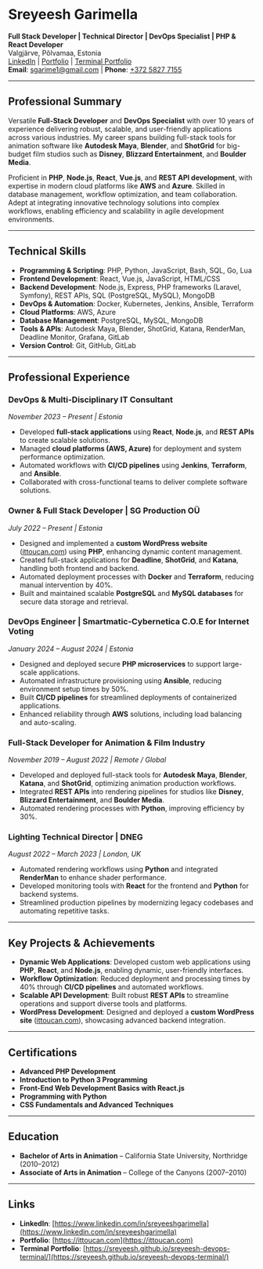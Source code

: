 # **Sreyeesh Garimella**  
**Full Stack Developer | Technical Director | DevOps Specialist | PHP & React Developer**  
Valgjärve, Põlvamaa, Estonia  
[LinkedIn](https://www.linkedin.com/in/sreyeeshgarimella) | [Portfolio](https://ittoucan.com) | [Terminal Portfolio](https://sreyeesh.github.io/sreyeesh-devops-terminal/)  
**Email**: [sgarime1@gmail.com](mailto:sgarime1@gmail.com) | **Phone**: [+372 5827 7155](tel:+37258277155)  

---

## **Professional Summary**  

Versatile **Full-Stack Developer** and **DevOps Specialist** with over 10 years of experience delivering robust, scalable, and user-friendly applications across various industries. My career spans building full-stack tools for animation software like **Autodesk Maya**, **Blender**, and **ShotGrid** for big-budget film studios such as **Disney**, **Blizzard Entertainment**, and **Boulder Media**.  

Proficient in **PHP**, **Node.js**, **React**, **Vue.js**, and **REST API development**, with expertise in modern cloud platforms like **AWS** and **Azure**. Skilled in database management, workflow optimization, and team collaboration. Adept at integrating innovative technology solutions into complex workflows, enabling efficiency and scalability in agile development environments.  

---

## **Technical Skills**  

- **Programming & Scripting**: PHP, Python, JavaScript, Bash, SQL, Go, Lua  
- **Frontend Development**: React, Vue.js, JavaScript, HTML/CSS  
- **Backend Development**: Node.js, Express, PHP frameworks (Laravel, Symfony), REST APIs, SQL (PostgreSQL, MySQL), MongoDB  
- **DevOps & Automation**: Docker, Kubernetes, Jenkins, Ansible, Terraform  
- **Cloud Platforms**: AWS, Azure  
- **Database Management**: PostgreSQL, MySQL, MongoDB  
- **Tools & APIs**: Autodesk Maya, Blender, ShotGrid, Katana, RenderMan, Deadline Monitor, Grafana, GitLab  
- **Version Control**: Git, GitHub, GitLab  

---

## **Professional Experience**  

### **DevOps & Multi-Disciplinary IT Consultant**  
*November 2023 – Present | Estonia*  
- Developed **full-stack applications** using **React**, **Node.js**, and **REST APIs** to create scalable solutions.  
- Managed **cloud platforms (AWS, Azure)** for deployment and system performance optimization.  
- Automated workflows with **CI/CD pipelines** using **Jenkins**, **Terraform**, and **Ansible**.  
- Collaborated with cross-functional teams to deliver complete software solutions.  

### **Owner & Full Stack Developer | SG Production OÜ**  
*July 2022 – Present | Estonia*  
- Designed and implemented a **custom WordPress website** ([ittoucan.com](https://ittoucan.com)) using **PHP**, enhancing dynamic content management.  
- Created full-stack applications for **Deadline**, **ShotGrid**, and **Katana**, handling both frontend and backend.  
- Automated deployment processes with **Docker** and **Terraform**, reducing manual intervention by 40%.  
- Built and maintained scalable **PostgreSQL** and **MySQL databases** for secure data storage and retrieval.  

### **DevOps Engineer | Smartmatic-Cybernetica C.O.E for Internet Voting**  
*January 2024 – August 2024 | Estonia*  
- Designed and deployed secure **PHP microservices** to support large-scale applications.  
- Automated infrastructure provisioning using **Ansible**, reducing environment setup times by 50%.  
- Built **CI/CD pipelines** for streamlined deployments of containerized applications.  
- Enhanced reliability through **AWS** solutions, including load balancing and auto-scaling.  

### **Full-Stack Developer for Animation & Film Industry**  
*November 2019 – August 2022 | Remote / Global*  
- Developed and deployed full-stack tools for **Autodesk Maya**, **Blender**, **Katana**, and **ShotGrid**, optimizing animation production workflows.  
- Integrated **REST APIs** into rendering pipelines for studios like **Disney**, **Blizzard Entertainment**, and **Boulder Media**.  
- Automated rendering processes with **Python**, improving efficiency by 30%.  

### **Lighting Technical Director | DNEG**  
*August 2022 – March 2023 | London, UK*  
- Automated rendering workflows using **Python** and integrated **RenderMan** to enhance shader performance.  
- Developed monitoring tools with **React** for the frontend and **Python** for backend systems.  
- Streamlined production pipelines by modernizing legacy codebases and automating repetitive tasks.  

---

## **Key Projects & Achievements**  

- **Dynamic Web Applications**: Developed custom web applications using **PHP**, **React**, and **Node.js**, enabling dynamic, user-friendly interfaces.  
- **Workflow Optimization**: Reduced deployment and processing times by 40% through **CI/CD pipelines** and automated workflows.  
- **Scalable API Development**: Built robust **REST APIs** to streamline operations and support diverse tools and platforms.  
- **WordPress Development**: Designed and deployed a **custom WordPress site** ([ittoucan.com](https://ittoucan.com)), showcasing advanced backend integration.  

---

## **Certifications**  

- **Advanced PHP Development**  
- **Introduction to Python 3 Programming**  
- **Front-End Web Development Basics with React.js**  
- **Programming with Python**  
- **CSS Fundamentals and Advanced Techniques**  

---

## **Education**  

- **Bachelor of Arts in Animation** – California State University, Northridge (2010–2012)  
- **Associate of Arts in Animation** – College of the Canyons (2007–2010)  

---

## **Links**  

- **LinkedIn**: [https://www.linkedin.com/in/sreyeeshgarimella](https://www.linkedin.com/in/sreyeeshgarimella)  
- **Portfolio**: [https://ittoucan.com](https://ittoucan.com)  
- **Terminal Portfolio**: [https://sreyeesh.github.io/sreyeesh-devops-terminal/](https://sreyeesh.github.io/sreyeesh-devops-terminal/)  
